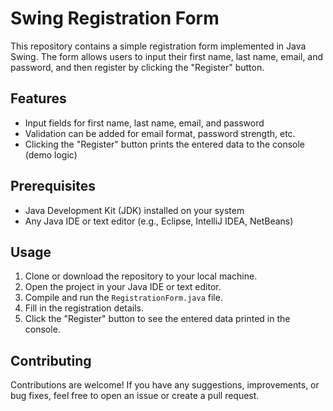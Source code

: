 # Swing Registration Form

This repository contains a simple registration form implemented in Java Swing. The form allows users to input their first name, last name, email, and password, and then register by clicking the "Register" button.

## Features

- Input fields for first name, last name, email, and password
- Validation can be added for email format, password strength, etc.
- Clicking the "Register" button prints the entered data to the console (demo logic)

## Prerequisites

- Java Development Kit (JDK) installed on your system
- Any Java IDE or text editor (e.g., Eclipse, IntelliJ IDEA, NetBeans)

## Usage

1. Clone or download the repository to your local machine.
2. Open the project in your Java IDE or text editor.
3. Compile and run the `RegistrationForm.java` file.
4. Fill in the registration details.
5. Click the "Register" button to see the entered data printed in the console.

## Contributing

Contributions are welcome! If you have any suggestions, improvements, or bug fixes, feel free to open an issue or create a pull request.
